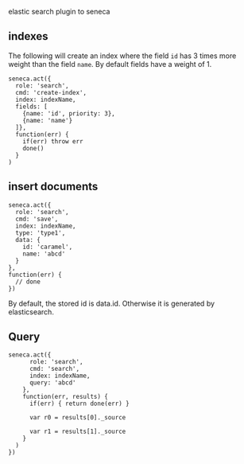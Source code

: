 elastic search plugin to seneca


## indexes

The following will create an index where the field ```id``` has 3 times more weight than the field ```name```.
By default fields have a weight of 1.

    seneca.act({
      role: 'search',
      cmd: 'create-index',
      index: indexName,
      fields: [
        {name: 'id', priority: 3},
        {name: 'name'}
      ]},
      function(err) {
        if(err) throw err
        done()
      }
    )

## insert documents

    seneca.act({
      role: 'search',
      cmd: 'save',
      index: indexName,
      type: 'type1',
      data: {
        id: 'caramel',
        name: 'abcd'
      }
    },
    function(err) {
      // done
    })

By default, the stored id is data.id. Otherwise it is generated by elasticsearch.

## Query

    seneca.act({
          role: 'search',
          cmd: 'search',
          index: indexName,
          query: 'abcd'
        },
        function(err, results) {
          if(err) { return done(err) }

          var r0 = results[0]._source

          var r1 = results[1]._source
        }
      )
    })
